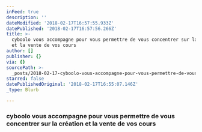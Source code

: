 ```yaml
---
inFeed: true
description: ''
dateModified: '2018-02-17T16:57:55.933Z'
datePublished: '2018-02-17T16:57:56.266Z'
title: >-
  cyboolo vous accompagne pour vous permettre de vous concentrer sur la création
  et la vente de vos cours
author: []
publisher: {}
via: {}
sourcePath: >-
  _posts/2018-02-17-cyboolo-vous-accompagne-pour-vous-permettre-de-vous-concentr.md
starred: false
datePublishedOriginal: '2018-02-17T16:55:07.146Z'
_type: Blurb

---
```

### cyboolo vous accompagne pour vous permettre de vous concentrer sur la création et la vente de vos cours